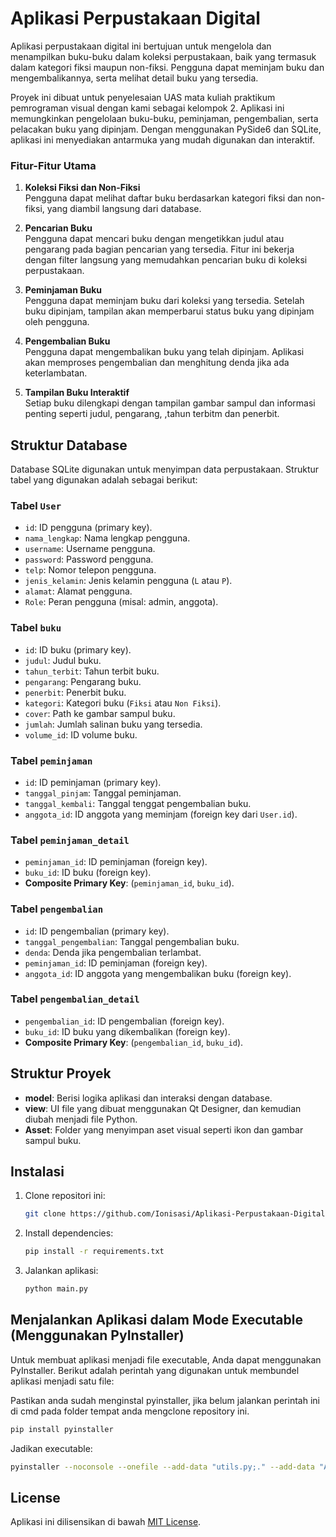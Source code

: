 # Aplikasi Perpustakaan Digital

Aplikasi perpustakaan digital ini bertujuan untuk mengelola dan menampilkan buku-buku dalam koleksi perpustakaan, baik yang termasuk dalam kategori fiksi maupun non-fiksi. Pengguna dapat meminjam buku dan mengembalikannya, serta melihat detail buku yang tersedia.

Proyek ini dibuat untuk penyelesaian UAS mata kuliah praktikum pemrograman visual dengan kami sebagai kelompok 2. Aplikasi ini memungkinkan pengelolaan buku-buku, peminjaman, pengembalian, serta pelacakan buku yang dipinjam. Dengan menggunakan PySide6 dan SQLite, aplikasi ini menyediakan antarmuka yang mudah digunakan dan interaktif.

### Fitur-Fitur Utama

1. **Koleksi Fiksi dan Non-Fiksi**  
   Pengguna dapat melihat daftar buku berdasarkan kategori fiksi dan non-fiksi, yang diambil langsung dari database.

2. **Pencarian Buku**  
   Pengguna dapat mencari buku dengan mengetikkan judul atau pengarang pada bagian pencarian yang tersedia. Fitur ini bekerja dengan filter langsung yang memudahkan pencarian buku di koleksi perpustakaan.

3. **Peminjaman Buku**  
   Pengguna dapat meminjam buku dari koleksi yang tersedia. Setelah buku dipinjam, tampilan akan memperbarui status buku yang dipinjam oleh pengguna.

4. **Pengembalian Buku**  
   Pengguna dapat mengembalikan buku yang telah dipinjam. Aplikasi akan memproses pengembalian dan menghitung denda jika ada keterlambatan.

5. **Tampilan Buku Interaktif**  
   Setiap buku dilengkapi dengan tampilan gambar sampul dan informasi penting seperti judul, pengarang, ,tahun terbitm dan penerbit.


## Struktur Database

Database SQLite digunakan untuk menyimpan data perpustakaan. Struktur tabel yang digunakan adalah sebagai berikut:

### Tabel `User`
- `id`: ID pengguna (primary key).
- `nama_lengkap`: Nama lengkap pengguna.
- `username`: Username pengguna.
- `password`: Password pengguna.
- `telp`: Nomor telepon pengguna.
- `jenis_kelamin`: Jenis kelamin pengguna (`L` atau `P`).
- `alamat`: Alamat pengguna.
- `Role`: Peran pengguna (misal: admin, anggota).

### Tabel `buku`
- `id`: ID buku (primary key).
- `judul`: Judul buku.
- `tahun_terbit`: Tahun terbit buku.
- `pengarang`: Pengarang buku.
- `penerbit`: Penerbit buku.
- `kategori`: Kategori buku (`Fiksi` atau `Non Fiksi`).
- `cover`: Path ke gambar sampul buku.
- `jumlah`: Jumlah salinan buku yang tersedia.
- `volume_id`: ID volume buku.

### Tabel `peminjaman`
- `id`: ID peminjaman (primary key).
- `tanggal_pinjam`: Tanggal peminjaman.
- `tanggal_kembali`: Tanggal tenggat pengembalian buku.
- `anggota_id`: ID anggota yang meminjam (foreign key dari `User.id`).

### Tabel `peminjaman_detail`
- `peminjaman_id`: ID peminjaman (foreign key).
- `buku_id`: ID buku (foreign key).
- **Composite Primary Key**: (`peminjaman_id`, `buku_id`).

### Tabel `pengembalian`
- `id`: ID pengembalian (primary key).
- `tanggal_pengembalian`: Tanggal pengembalian buku.
- `denda`: Denda jika pengembalian terlambat.
- `peminjaman_id`: ID peminjaman (foreign key).
- `anggota_id`: ID anggota yang mengembalikan buku (foreign key).

### Tabel `pengembalian_detail`
- `pengembalian_id`: ID pengembalian (foreign key).
- `buku_id`: ID buku yang dikembalikan (foreign key).
- **Composite Primary Key**: (`pengembalian_id`, `buku_id`).

## Struktur Proyek

- **model**: Berisi logika aplikasi dan interaksi dengan database.
- **view**: UI file yang dibuat menggunakan Qt Designer, dan kemudian diubah menjadi file Python.
- **Asset**: Folder yang menyimpan aset visual seperti ikon dan gambar sampul buku.

## Instalasi

1. Clone repositori ini:
    ```bash
    git clone https://github.com/Ionisasi/Aplikasi-Perpustakaan-Digital/
    ```

2. Install dependencies:
    ```bash
    pip install -r requirements.txt
    ```

3. Jalankan aplikasi:
    ```bash
    python main.py
    ```

## Menjalankan Aplikasi dalam Mode Executable (Menggunakan PyInstaller)

Untuk membuat aplikasi menjadi file executable, Anda dapat menggunakan PyInstaller. Berikut adalah perintah yang digunakan untuk membundel aplikasi menjadi satu file:

Pastikan anda sudah menginstal pyinstaller, jika belum jalankan perintah ini di cmd pada folder tempat anda mengclone repository ini.
```bash
pip install pyinstaller
```
Jadikan executable:
```bash
pyinstaller --noconsole --onefile --add-data "utils.py;." --add-data "Asset/cover-img;Asset/cover-img" --add-data "database/perpusdigi.db;database" --add-data "view;view" --add-data "model;model" --add-data "Asset/Icon;Asset/Icon" main.py --clean
```

## License

Aplikasi ini dilisensikan di bawah [MIT License](LICENSE).